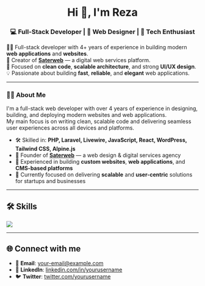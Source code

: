 <h1 align="center">Hi 👋, I'm Reza</h1>
<h3 align="center">💻 Full-Stack Developer | 🎨 Web Designer | 🚀 Tech Enthusiast</h3>

<p>
  👨‍💻 Full-stack developer with 4+ years of experience in building modern <strong>web applications</strong> and <strong>websites</strong>.<br>
  🚀 Creator of <a href="https://saterweb.com" target="_blank"><strong>Saterweb</strong></a> — a digital web services platform.<br>
  🎯 Focused on <strong>clean code</strong>, <strong>scalable architecture</strong>, and strong <strong>UI/UX design</strong>.<br>
  💡 Passionate about building <strong>fast</strong>, <strong>reliable</strong>, and <strong>elegant</strong> web applications.
</p>



<hr>

<h3>👨‍💼 About Me</h3>
<p>
  I'm a full-stack web developer with over 4 years of experience in designing, building, and deploying modern websites and web applications.<br>
  My main focus is on writing clean, scalable code and delivering seamless user experiences across all devices and platforms.
</p>

<ul>
  <li>🛠️ Skilled in: <strong>PHP, Laravel, Livewire, JavaScript, React, WordPress, Tailwind CSS, Alpine.js</strong></li>
  <li>🚀 Founder of <a href="https://saterweb.com" target="_blank"><strong>Saterweb</strong></a> — a web design & digital services agency</li>
  <li>💼 Experienced in building <strong>custom websites</strong>, <strong>web applications</strong>, and <strong>CMS-based platforms</strong></li>
  <li>🎯 Currently focused on delivering <strong>scalable</strong> and <strong>user-centric</strong> solutions for startups and businesses</li>
</ul>


 

---

## 🛠️ Skills

<p align="left">
  <a href="https://skillicons.dev">
    <img src="https://skillicons.dev/icons?i=php,laravel,react,js,html,css,bootstrap,mysql,wordpress,postman,figma,photoshop,illustrator" />
  </a>
</p>


---

## 🌐 Connect with me

- 📧 **Email**: your-email@example.com  
- 💼 **LinkedIn**: [linkedin.com/in/yourusername](https://linkedin.com/in/yourusername)  
- 🐦 **Twitter**: [twitter.com/yourusername](https://twitter.com/yourusername)

